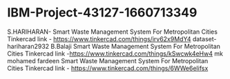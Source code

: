 # IBM-Project-43127-1660713349
S.HARIHARAN- Smart Waste Management System For Metropolitan Cities
Tinkercad link - https://www.tinkercad.com/things/irv62x9MdY4
dataset- hariharan2932
B.Balaji Smart Waste Management System For Metropolitan Cities
Tinkercad link -https://www.tinkercad.com/things/kSwcwk4eHw4
mk mohamed fardeen Smart Waste Management System For Metropolitan Cities
Tinkercad link - https://www.tinkercad.com/things/6WWe6elifsx

